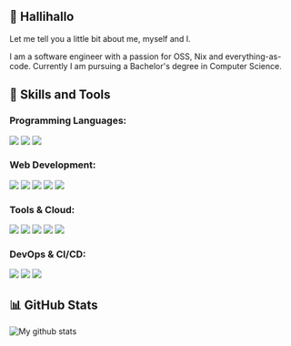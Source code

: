 ## 👋 Hallihallo

Let me tell you a little bit about me, myself and I.

I am a software engineer with a passion for OSS, Nix and everything-as-code. Currently I am pursuing a Bachelor's degree in Computer Science.

## 🚀 Skills and Tools

### Programming Languages:

<p align="left">
  <img src="https://img.shields.io/badge/Java-%23ED8B00.svg?style=flat&logo=openjdk&logoColor=white"/>
  <img src="https://img.shields.io/badge/JavaScript-F7DF1E?style=flat&logo=javascript&logoColor=black"/>
  <img src="https://img.shields.io/badge/TypeScript-3178C6?style=flat&logo=typescript&logoColor=white"/>
</p>

### Web Development:

<div align="left">
    <img src="https://img.shields.io/badge/Spring%20Boot-6DB33F?style=flat&logo=springboot&logoColor=white"/>
    <img src="https://img.shields.io/badge/CSS-663399?style=flat&logo=css3&logoColor=white"/>
    <img src="https://img.shields.io/badge/HTML5-E34F26?style=flat&logo=html5&logoColor=white"/>
    <img src="https://img.shields.io/badge/React-61DAFB?style=flat&logo=react&logoColor=black"/>
    <img src="https://img.shields.io/badge/Angular-DD0031?style=flat&logo=angular&logoColor=white"/>
</div>

### Tools & Cloud:

<div align="left">
  <img src="https://img.shields.io/badge/Git-F05032?style=flat&logo=git&logoColor=white"/>
  <img src="https://img.shields.io/badge/Docker-2496ED?style=flat&logo=docker&logoColor=white"/>
  <img src="https://img.shields.io/badge/k3s-FFC61C?style=flat&logo=kubernetes&logoColor=black"/>
  <img src="https://img.shields.io/badge/Nix-5277C3?style=flat&logo=nixos&logoColor=white"/>
  <img src="https://img.shields.io/badge/Ansible-EE0000?style=flat&logo=ansible&logoColor=white"/>
</div>

### DevOps & CI/CD:

<div align="left">
  <img src="https://img.shields.io/badge/Jenkins-D24939?style=flat&logo=jenkins&logoColor=white"/>
  <img src="https://img.shields.io/badge/Flux%20CD-5468FF?style=flat&logo=flux&logoColor=white"/>
  <img src="https://img.shields.io/badge/GitHub%20Actions-2088FF?style=flat&logo=githubactions&logoColor=white"/>
</div>

## 📊 GitHub Stats

![My github stats](https://github-readme-stats.vercel.app/api?username=MasterEvarior&show_icons=true)
